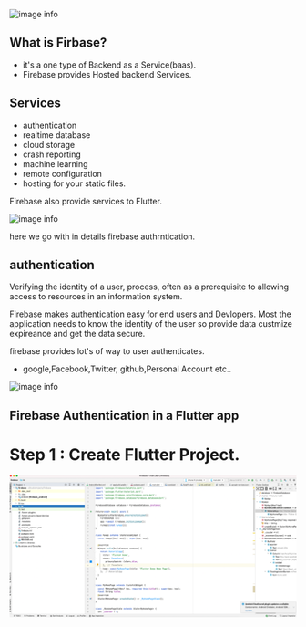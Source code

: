 ![image info](https://1.bp.blogspot.com/-YIfQT6q8ZM4/Vzyq5z1B8HI/AAAAAAAAAAc/UmWSSMLKtKgtH7CACElUp12zXkrPK5UoACLcB/s1600/image00.png)
## What is Firbase? 
- it's a one type of Backend as a Service(baas).
- Firebase provides Hosted backend Services.

## Services 
- authentication
- realtime database
- cloud storage
- crash reporting
- machine learning
- remote configuration
- hosting for your static files.

Firebase also provide services to Flutter.

![image info](https://miro.medium.com/max/1400/0*EISGqRUUEp5cFxTy.png)

here we go with in details firebase authrntication.

## authentication

Verifying the identity of a user, process,  often as a prerequisite to allowing access to resources in an information system.

Firebase makes authentication easy for end users and Devlopers. Most the application needs to know the identity of the user so provide data custmize expireance and get the data secure. 

firebase provides lot's of way to user authenticates.
 - google,Facebook,Twitter, github,Personal Account etc..
   
![image info](https://i.ytimg.com/vi/8sGY55yxicA/maxresdefault.jpg)

## Firebase Authentication in a Flutter app
# Step 1 :  Create Flutter Project.

![alt text](./ScreenshotFirebase.png)
